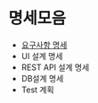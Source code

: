 # 명세모음
- [요구사항 명세](https://docs.google.com/spreadsheets/d/e/2PACX-1vQDv_q0CwpFJw5-j6S1o2kCQ9omlIFn2zTSpNDWbSOCvgfNVGkeaXXp87ECwNAUvbMVfs27AOuzdzLU/pubhtml)
- UI 설계 명세
- REST API 설계 명세
- DB설계 명세
- Test 계획
